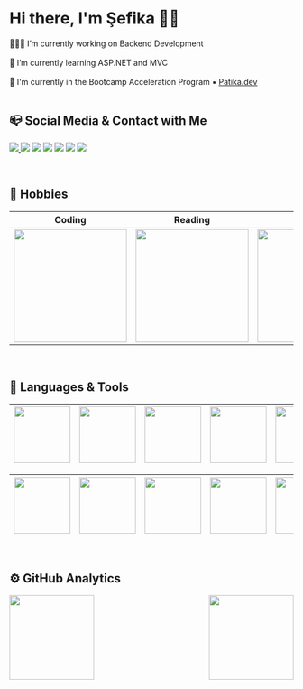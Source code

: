 
# Hi there, I'm Şefika 👋🏼 

 👩🏻‍💻 I’m currently working on Backend Development</br></br>🌱 I’m currently learning ASP.NET and MVC</br></br> 🐾 I'm currently in the Bootcamp Acceleration Program ▪️ [Patika.dev](https://app.patika.dev/sefikanurtopuz) </br>
</br>

## 📪 Social Media & Contact with Me
<p align="left">
<a  href="https://www.linkedin.com/in/sefikanurtopuz/" target="_blank"><img src="https://img.shields.io/badge/LinkedIn-0077B5?style=for-the-badge&logo=linkedin&logoColor=white"> </a>
<a href="https://www.kariyer.net/ozgecmis/sefikanurtopuz" target="_blank"><img src="https://img.shields.io/badge/KARIYER.NET-blueviolet?style=for-the-badge&logo=&logoColor=white"></a>
<a href="https://github.com/sefikanurtopuz/sefikanurtopuz/blob/main/Şefika_Nur_Topuz.pdf" target="_blank"><img src="https://img.shields.io/badge/RESUME-FFA500?style=for-the-badge&logo=&logoColor=white"></a>
<a href="https://www.instagram.com/sefikanur/" target="_blank"><img src="https://img.shields.io/badge/Instagram-bc2a8d?style=for-the-badge&logo=instagram&logoColor=white"></a>
<a href="https://twitter.com/sefikanurtopuz" target="_blank" ><img  src="https://img.shields.io/badge/twitter-00acee?&style=for-the-badge&logo=twitter&logoColor=white"></a>
<a href="https://www.hackerrank.com/sefikanurtopuz" target="_blank"><img src="https://img.shields.io/badge/-Hackerrank-2EC866?style=for-the-badge&logo=HackerRank&logoColor=white"></a>
<a href="mailto:sefikanurtopuz@gmail.com" target="_blank"><img src="https://img.shields.io/badge/Gmail-D14836?style=for-the-badge&logo=gmail&logoColor=white"></a>
</p>
</br>

## 🔰 Hobbies 

|Coding|Reading|Listening|Researching|
|:-:|:-:|:-:|:-:|
|<img style="width: 200px" src="https://media0.giphy.com/media/LMcB8XospGZO8UQq87/giphy.gif?cid=790b7611f6b2c4186bd5ba8da08eccdc50a50d2e5746a5cf&rid=giphy.gif&ct=g">|<img style="width: 200px" src="https://media0.giphy.com/media/NFA61GS9qKZ68/giphy.gif?cid=790b7611de1bffe8b6fdcf185bd12120c31a661c7da98c03&rid=giphy.gif&ct=g">| <img style="width: 200px" src="https://media4.giphy.com/media/tqfS3mgQU28ko/200.webp?cid=ecf05e47sw4tafqj8xoucdmx1q955jeov28h216wqc3h3rrz&rid=200.webp&ct=g">|  <img style="width: 200px" src="https://media3.giphy.com/media/T5nP7Nwu5FzMc/200.webp?cid=ecf05e47hrxxp5h3kzph3p0fo46uzzttl8thleifho2d5gkb&rid=200.webp&ct=g">|
</br>

## 🔧 Languages & Tools 

|<img style="width: 100px" src="https://img.shields.io/badge/c%23-%23239120.svg?style=for-the-badge&logo=c-sharp&logoColor=white">|<img style="width: 100px" src="https://img.shields.io/badge/.NET-5C2D91?style=for-the-badge&logo=.net&logoColor=white">|<img style="width: 100px" src="https://img.shields.io/badge/html5-%23E34F26.svg?style=for-the-badge&logo=html5&logoColor=white">|<img style="width: 100px" src="https://img.shields.io/badge/css3-%231572B6.svg?style=for-the-badge&logo=css3&logoColor=white">|<img style="width: 100px" src="https://img.shields.io/badge/bootstrap-%23563D7C.svg?style=for-the-badge&logo=bootstrap&logoColor=white">|<img style="width: 100px" src="https://img.shields.io/badge/javascript-%23323330.svg?style=for-the-badge&logo=javascript&logoColor=%23F7DF1E">|<img style="width: 100px" src="https://img.shields.io/badge/php-%23777BB4.svg?style=for-the-badge&logo=php&logoColor=white">|<img style="width: 100px" src="https://img.shields.io/badge/python-3670A0?style=for-the-badge&logo=python&logoColor=ffdd54">|
|:-:|:-:|:-:|:-:|:-:|:-:|:-:|:-:|


|<img style="width: 100px" src="https://img.shields.io/badge/markdown-%23000000.svg?style=for-the-badge&logo=markdown&logoColor=white">|<img style="width: 100px" src="https://img.shields.io/badge/Microsoft%20SQL%20Server-CC2927?style=for-the-badge&logo=microsoft%20sql%20server&logoColor=white">|<img style="width: 100px" src="https://img.shields.io/badge/mysql-%2300f.svg?style=for-the-badge&logo=mysql&logoColor=white">|<img style="width: 100px" src="https://img.shields.io/badge/sqlite-%2307405e.svg?style=for-the-badge&logo=sqlite&logoColor=white">|<img style="width: 100px" src="https://img.shields.io/badge/git-%23F05033.svg?style=for-the-badge&logo=git&logoColor=white">|<img style="width: 100px" src="https://img.shields.io/badge/github-%23121011.svg?style=for-the-badge&logo=github&logoColor=white">|<img style="width: 100px" src="https://img.shields.io/badge/Visual%20Studio-5C2D91.svg?style=for-the-badge&logo=visual-studio&logoColor=white">|<img style="width: 100px" src="https://img.shields.io/badge/Visual%20Studio%20Code-0078d7.svg?style=for-the-badge&logo=visual-studio-code&logoColor=white">
|:-:|:-:|:-:|:-:|:-:|:-:|:-:|:-:|

</br>

## ⚙️ GitHub Analytics

<p align="left" >
<a href="https://github.com/sefikanurtopuz">
 <img height="150em" align="left" src="https://github-readme-stats-eight-theta.vercel.app/api?username=sefikanurtopuz&show_icons=true&theme=algolia&include_all_commits=true&count_private=true"/></a><a href="https://github.com/sefikanurtopuz"><img height="150em" align="right" src="https://github-readme-stats-eight-theta.vercel.app/api/top-langs/?username=sefikanurtopuz&layout=compact&langs_count=8&theme=algolia"/>
</a>
</p>
  

